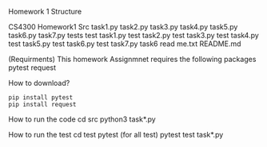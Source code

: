 Homework 1 Structure

CS4300
    Homework1
        Src
            task1.py
            task2.py
            task3.py
            task4.py
            task5.py
            task6.py
            task7.py
        tests
            test task1.py
            test task2.py
            test task3.py
            test task4.py
            test task5.py
            test task6.py
            test task7.py
        task6 read me.txt
        README.md

(Requirments)
This homework Assignmnet requires the following packages
pytest
request

How to download?

    pip install pytest
    pip install request

How to run the code
    cd src
    python3 task*.py

How to run the test
    cd test
    pytest (for all test)
    pytest test task*.py


